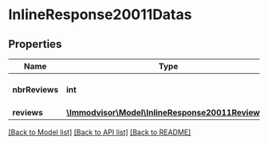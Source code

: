 # InlineResponse20011Datas

## Properties
Name | Type | Description | Notes
------------ | ------------- | ------------- | -------------
**nbrReviews** | **int** | number of reviews returned | [optional] 
**reviews** | [**\Immodvisor\Model\InlineResponse20011Reviews[]**](InlineResponse20011Reviews.md) |  | [optional] 

[[Back to Model list]](../../README.md#documentation-for-models) [[Back to API list]](../../README.md#documentation-for-api-endpoints) [[Back to README]](../../README.md)

